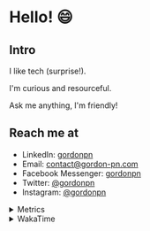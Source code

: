 # Hello! 😄

## Intro

I like tech (surprise!).

I'm curious and resourceful.

Ask me anything, I'm friendly!

## Reach me at

- LinkedIn: [gordonpn](https://www.linkedin.com/in/gordonpn/)
- Email: [contact@gordon-pn.com](mailto:contact@gordon-pn.com)
- Facebook Messenger: [gordonpn](https://www.messenger.com/t/Gordonpn)
- Twitter: [@gordonpn](https://twitter.com/Gordonpn)
- Instagram: [@gordonpn](https://www.instagram.com/gordonpn/)

<details>
  <summary>Metrics</summary>

  <img align="center" src="https://github.com/gordonpn/gordonpn/blob/master/github-metrics.svg" alt="GitHub Metrics">

</details>

<details>
  <summary>WakaTime</summary>

  <!--START_SECTION:waka-->
**I'm an Early 🐤** 

```text
🌞 Morning                2660 commits        ████░░░░░░░░░░░░░░░░░░░░░   17.91 % 
🌆 Daytime                5873 commits        ██████████░░░░░░░░░░░░░░░   39.55 % 
🌃 Evening                6123 commits        ██████████░░░░░░░░░░░░░░░   41.24 % 
🌙 Night                  192 commits         ░░░░░░░░░░░░░░░░░░░░░░░░░   01.29 % 
```
📅 **I'm Most Productive on Sunday** 

```text
Monday                   2171 commits        ████░░░░░░░░░░░░░░░░░░░░░   14.62 % 
Tuesday                  2143 commits        ████░░░░░░░░░░░░░░░░░░░░░   14.43 % 
Wednesday                2313 commits        ████░░░░░░░░░░░░░░░░░░░░░   15.58 % 
Thursday                 2248 commits        ████░░░░░░░░░░░░░░░░░░░░░   15.14 % 
Friday                   1419 commits        ██░░░░░░░░░░░░░░░░░░░░░░░   09.56 % 
Saturday                 1903 commits        ███░░░░░░░░░░░░░░░░░░░░░░   12.82 % 
Sunday                   2651 commits        ████░░░░░░░░░░░░░░░░░░░░░   17.85 % 
```


📊 **This Week I Spent My Time On** 

```text
💬 Programming Languages: 
Java                     13 hrs 22 mins      █████████████████░░░░░░░░   68.02 % 
Ruby                     3 hrs 33 mins       █████░░░░░░░░░░░░░░░░░░░░   18.09 % 
TypeScript               1 hr 20 mins        ██░░░░░░░░░░░░░░░░░░░░░░░   06.79 % 
JSON                     18 mins             ░░░░░░░░░░░░░░░░░░░░░░░░░   01.55 % 
Bash                     15 mins             ░░░░░░░░░░░░░░░░░░░░░░░░░   01.32 % 

🔥 Editors: 
IntelliJ                 18 hrs 53 mins      ████████████████████████░   96.12 % 
VS Code                  45 mins             █░░░░░░░░░░░░░░░░░░░░░░░░   03.88 % 
```


 Last Updated on 26/04/2023 10:24:07 UTC
<!--END_SECTION:waka-->
</details>
